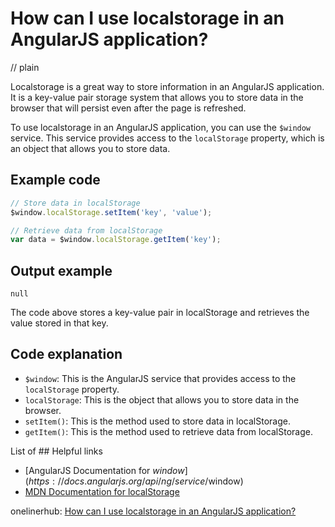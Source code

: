 # How can I use localstorage in an AngularJS application?
// plain

Localstorage is a great way to store information in an AngularJS application. It is a key-value pair storage system that allows you to store data in the browser that will persist even after the page is refreshed.

To use localstorage in an AngularJS application, you can use the `$window` service. This service provides access to the `localStorage` property, which is an object that allows you to store data.

## Example code

```javascript
// Store data in localStorage
$window.localStorage.setItem('key', 'value');

// Retrieve data from localStorage
var data = $window.localStorage.getItem('key');
```

## Output example
 `null`

The code above stores a key-value pair in localStorage and retrieves the value stored in that key.

## Code explanation

- `$window`: This is the AngularJS service that provides access to the `localStorage` property.
- `localStorage`: This is the object that allows you to store data in the browser.
- `setItem()`: This is the method used to store data in localStorage.
- `getItem()`: This is the method used to retrieve data from localStorage.

List of ## Helpful links
- [AngularJS Documentation for $window](https://docs.angularjs.org/api/ng/service/$window)
- [MDN Documentation for localStorage](https://developer.mozilla.org/en-US/docs/Web/API/Window/localStorage)

onelinerhub: [How can I use localstorage in an AngularJS application?](https://onelinerhub.com/angularjs/how-can-i-use-localstorage-in-an-angularjs-application)